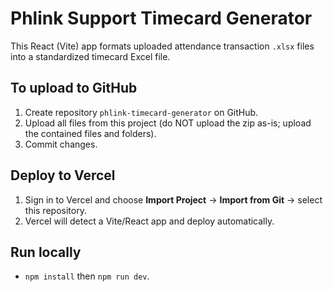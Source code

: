 # Phlink Support Timecard Generator

This React (Vite) app formats uploaded attendance transaction `.xlsx` files into a standardized timecard Excel file.

## To upload to GitHub
1. Create repository `phlink-timecard-generator` on GitHub.
2. Upload all files from this project (do NOT upload the zip as-is; upload the contained files and folders).
3. Commit changes.

## Deploy to Vercel
1. Sign in to Vercel and choose **Import Project** -> **Import from Git** -> select this repository.
2. Vercel will detect a Vite/React app and deploy automatically.

## Run locally
- `npm install` then `npm run dev`.

